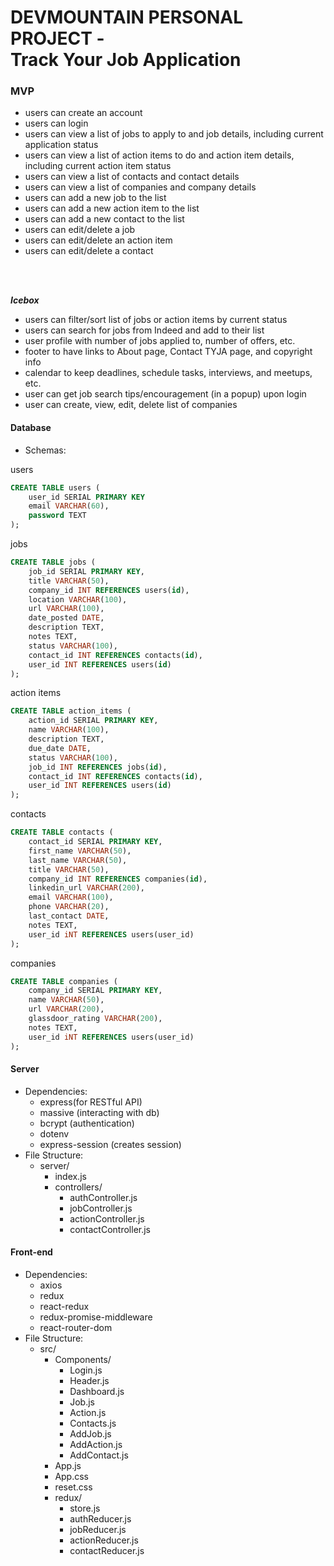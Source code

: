 # DEVMOUNTAIN PERSONAL PROJECT - </br> Track Your Job Application
</hr>

### MVP
- users can create an account
- users can login
- users can view a list of jobs to apply to and job details, including current application status
- users can view a list of action items to do and action item details, including current action item status
- users can view a list of contacts and contact details
- users can view a list of companies and company details
- users can add a new job to the list
- users can add a new action item to the list
- users can add a new contact to the list
- users can edit/delete a job
- users can edit/delete an action item
- users can edit/delete a contact

</br>
</br>

___Icebox___
</br>

- users can filter/sort list of jobs or action items by current status
- users can search for jobs from Indeed and add to their list
- user profile with number of jobs applied to, number of offers, etc.
- footer to have links to About page, Contact TYJA page, and copyright info
- calendar to keep deadlines, schedule tasks, interviews, and meetups, etc.
- user can get job search tips/encouragement (in a popup) upon login
- user can create, view, edit, delete list of companies

#### Database
- Schemas:

users
```SQL
CREATE TABLE users (
    user_id SERIAL PRIMARY KEY
    email VARCHAR(60),
    password TEXT
);
```

jobs
```SQL
CREATE TABLE jobs (
    job_id SERIAL PRIMARY KEY,
    title VARCHAR(50),
    company_id INT REFERENCES users(id),
    location VARCHAR(100),
    url VARCHAR(100), 
    date_posted DATE,
    description TEXT, 
    notes TEXT,
    status VARCHAR(100),
    contact_id INT REFERENCES contacts(id),
    user_id INT REFERENCES users(id)
);
```

action items
```SQL
CREATE TABLE action_items (
    action_id SERIAL PRIMARY KEY,
    name VARCHAR(100),
    description TEXT,
    due_date DATE,
    status VARCHAR(100),
    job_id INT REFERENCES jobs(id),
    contact_id INT REFERENCES contacts(id),
    user_id INT REFERENCES users(id)
);
```

contacts
```SQL
CREATE TABLE contacts (
    contact_id SERIAL PRIMARY KEY,
    first_name VARCHAR(50),
    last_name VARCHAR(50),
    title VARCHAR(50),
    company_id INT REFERENCES companies(id),
    linkedin_url VARCHAR(200),
    email VARCHAR(100),
    phone VARCHAR(20),
    last_contact DATE,
    notes TEXT,
    user_id iNT REFERENCES users(user_id)
);
```

companies
```SQL
CREATE TABLE companies (
    company_id SERIAL PRIMARY KEY,
    name VARCHAR(50),
    url VARCHAR(200),
    glassdoor_rating VARCHAR(200),
    notes TEXT,
    user_id iNT REFERENCES users(user_id)
);
```
#### Server
- Dependencies:
    - express(for RESTful API)
    - massive (interacting with db)
    - bcrypt (authentication)
    - dotenv 
    - express-session (creates session)
- File Structure:
    - server/ 
        - index.js
        - controllers/ 
            - authController.js
            - jobController.js
            - actionController.js
            - contactController.js

#### Front-end
- Dependencies:
    - axios
    - redux
    - react-redux
    - redux-promise-middleware
    - react-router-dom
- File Structure:
    - src/
        - Components/
            - Login.js
            - Header.js
            - Dashboard.js
            - Job.js
            - Action.js
            - Contacts.js
            - AddJob.js
            - AddAction.js
            - AddContact.js
        - App.js
        - App.css
        - reset.css
        - redux/
            - store.js
            - authReducer.js
            - jobReducer.js
            - actionReducer.js
            - contactReducer.js

